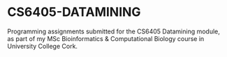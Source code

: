 # CS6405-DATAMINING
Programming assignments submitted for the CS6405 Datamining module, as part of my MSc Bioinformatics &amp; Computational Biology course in University College Cork.
